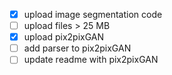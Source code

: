 - [X] upload image segmentation code
- [ ] upload files > 25 MB
- [X] upload pix2pixGAN
- [ ] add parser to pix2pixGAN
- [ ] update readme with pix2pixGAN
